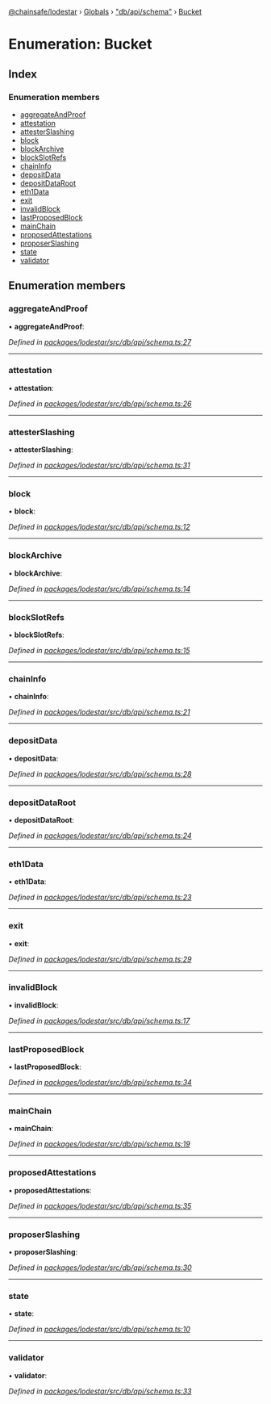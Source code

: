 [@chainsafe/lodestar](../README.md) › [Globals](../globals.md) › ["db/api/schema"](../modules/_db_api_schema_.md) › [Bucket](_db_api_schema_.bucket.md)

# Enumeration: Bucket

## Index

### Enumeration members

* [aggregateAndProof](_db_api_schema_.bucket.md#aggregateandproof)
* [attestation](_db_api_schema_.bucket.md#attestation)
* [attesterSlashing](_db_api_schema_.bucket.md#attesterslashing)
* [block](_db_api_schema_.bucket.md#block)
* [blockArchive](_db_api_schema_.bucket.md#blockarchive)
* [blockSlotRefs](_db_api_schema_.bucket.md#blockslotrefs)
* [chainInfo](_db_api_schema_.bucket.md#chaininfo)
* [depositData](_db_api_schema_.bucket.md#depositdata)
* [depositDataRoot](_db_api_schema_.bucket.md#depositdataroot)
* [eth1Data](_db_api_schema_.bucket.md#eth1data)
* [exit](_db_api_schema_.bucket.md#exit)
* [invalidBlock](_db_api_schema_.bucket.md#invalidblock)
* [lastProposedBlock](_db_api_schema_.bucket.md#lastproposedblock)
* [mainChain](_db_api_schema_.bucket.md#mainchain)
* [proposedAttestations](_db_api_schema_.bucket.md#proposedattestations)
* [proposerSlashing](_db_api_schema_.bucket.md#proposerslashing)
* [state](_db_api_schema_.bucket.md#state)
* [validator](_db_api_schema_.bucket.md#validator)

## Enumeration members

###  aggregateAndProof

• **aggregateAndProof**:

*Defined in [packages/lodestar/src/db/api/schema.ts:27](https://github.com/ChainSafe/lodestar/blob/0cfbab631/packages/lodestar/src/db/api/schema.ts#L27)*

___

###  attestation

• **attestation**:

*Defined in [packages/lodestar/src/db/api/schema.ts:26](https://github.com/ChainSafe/lodestar/blob/0cfbab631/packages/lodestar/src/db/api/schema.ts#L26)*

___

###  attesterSlashing

• **attesterSlashing**:

*Defined in [packages/lodestar/src/db/api/schema.ts:31](https://github.com/ChainSafe/lodestar/blob/0cfbab631/packages/lodestar/src/db/api/schema.ts#L31)*

___

###  block

• **block**:

*Defined in [packages/lodestar/src/db/api/schema.ts:12](https://github.com/ChainSafe/lodestar/blob/0cfbab631/packages/lodestar/src/db/api/schema.ts#L12)*

___

###  blockArchive

• **blockArchive**:

*Defined in [packages/lodestar/src/db/api/schema.ts:14](https://github.com/ChainSafe/lodestar/blob/0cfbab631/packages/lodestar/src/db/api/schema.ts#L14)*

___

###  blockSlotRefs

• **blockSlotRefs**:

*Defined in [packages/lodestar/src/db/api/schema.ts:15](https://github.com/ChainSafe/lodestar/blob/0cfbab631/packages/lodestar/src/db/api/schema.ts#L15)*

___

###  chainInfo

• **chainInfo**:

*Defined in [packages/lodestar/src/db/api/schema.ts:21](https://github.com/ChainSafe/lodestar/blob/0cfbab631/packages/lodestar/src/db/api/schema.ts#L21)*

___

###  depositData

• **depositData**:

*Defined in [packages/lodestar/src/db/api/schema.ts:28](https://github.com/ChainSafe/lodestar/blob/0cfbab631/packages/lodestar/src/db/api/schema.ts#L28)*

___

###  depositDataRoot

• **depositDataRoot**:

*Defined in [packages/lodestar/src/db/api/schema.ts:24](https://github.com/ChainSafe/lodestar/blob/0cfbab631/packages/lodestar/src/db/api/schema.ts#L24)*

___

###  eth1Data

• **eth1Data**:

*Defined in [packages/lodestar/src/db/api/schema.ts:23](https://github.com/ChainSafe/lodestar/blob/0cfbab631/packages/lodestar/src/db/api/schema.ts#L23)*

___

###  exit

• **exit**:

*Defined in [packages/lodestar/src/db/api/schema.ts:29](https://github.com/ChainSafe/lodestar/blob/0cfbab631/packages/lodestar/src/db/api/schema.ts#L29)*

___

###  invalidBlock

• **invalidBlock**:

*Defined in [packages/lodestar/src/db/api/schema.ts:17](https://github.com/ChainSafe/lodestar/blob/0cfbab631/packages/lodestar/src/db/api/schema.ts#L17)*

___

###  lastProposedBlock

• **lastProposedBlock**:

*Defined in [packages/lodestar/src/db/api/schema.ts:34](https://github.com/ChainSafe/lodestar/blob/0cfbab631/packages/lodestar/src/db/api/schema.ts#L34)*

___

###  mainChain

• **mainChain**:

*Defined in [packages/lodestar/src/db/api/schema.ts:19](https://github.com/ChainSafe/lodestar/blob/0cfbab631/packages/lodestar/src/db/api/schema.ts#L19)*

___

###  proposedAttestations

• **proposedAttestations**:

*Defined in [packages/lodestar/src/db/api/schema.ts:35](https://github.com/ChainSafe/lodestar/blob/0cfbab631/packages/lodestar/src/db/api/schema.ts#L35)*

___

###  proposerSlashing

• **proposerSlashing**:

*Defined in [packages/lodestar/src/db/api/schema.ts:30](https://github.com/ChainSafe/lodestar/blob/0cfbab631/packages/lodestar/src/db/api/schema.ts#L30)*

___

###  state

• **state**:

*Defined in [packages/lodestar/src/db/api/schema.ts:10](https://github.com/ChainSafe/lodestar/blob/0cfbab631/packages/lodestar/src/db/api/schema.ts#L10)*

___

###  validator

• **validator**:

*Defined in [packages/lodestar/src/db/api/schema.ts:33](https://github.com/ChainSafe/lodestar/blob/0cfbab631/packages/lodestar/src/db/api/schema.ts#L33)*

